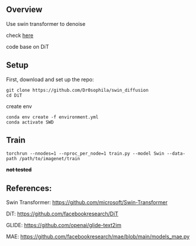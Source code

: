 ## Overview

Use swin transformer to denoise

check [here](https://github.com/Dr0sophila/swin_diffusion/blob/main/models.py)

code base on DiT

## Setup

First, download and set up the repo:

```
git clone https://github.com/Dr0sophila/swin_diffusion
cd DiT
```

create env

```
conda env create -f environment.yml
conda activate SWD
```

## Train

```
torchrun --nnodes=1 --nproc_per_node=1 train.py --model Swin --data-path /path/to/imagenet/train
```

**~~not tested~~**

## References:
Swin Transformer: https://github.com/microsoft/Swin-Transformer

DiT: https://github.com/facebookresearch/DiT

GLIDE: https://github.com/openai/glide-text2im

MAE: https://github.com/facebookresearch/mae/blob/main/models_mae.py

